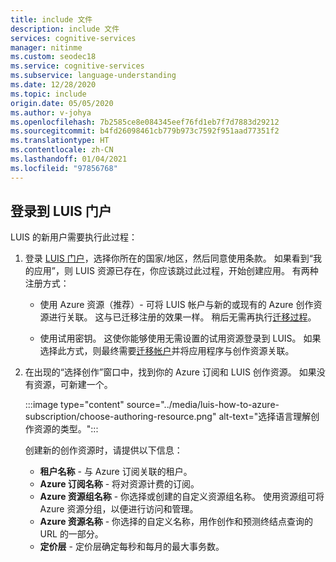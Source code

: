 ```yaml
---
title: include 文件
description: include 文件
services: cognitive-services
manager: nitinme
ms.custom: seodec18
ms.service: cognitive-services
ms.subservice: language-understanding
ms.date: 12/28/2020
ms.topic: include
origin.date: 05/05/2020
ms.author: v-johya
ms.openlocfilehash: 7b2585ce8e084345eef76fd1eb7f7d7883d29212
ms.sourcegitcommit: b4fd26098461cb779b973c7592f951aad77351f2
ms.translationtype: HT
ms.contentlocale: zh-CN
ms.lasthandoff: 01/04/2021
ms.locfileid: "97856768"
---
```

## <a name="sign-in-to-luis-portal"></a>登录到 LUIS 门户

<!--Not available in MC: luis-portal-note.md-->
LUIS 的新用户需要执行此过程：

1. 登录 [LUIS 门户](https://luis.azure.cn)，选择你所在的国家/地区，然后同意使用条款。 如果看到“我的应用”，则 LUIS 资源已存在，你应该跳过此过程，开始创建应用。 有两种注册方式：

    * 使用 Azure 资源（推荐）- 可将 LUIS 帐户与新的或现有的 Azure 创作资源进行关联。 这与已迁移注册的效果一样。 稍后无需再执行[迁移过程](../luis-migration-authoring.md#what-is-migration)。

    * 使用试用密钥。 这使你能够使用无需设置的试用资源登录到 LUIS。 如果选择此方式，则最终需要[迁移帐户](../luis-migration-authoring.md#migration-steps)并将应用程序与创作资源关联。

1. 在出现的“选择创作”窗口中，找到你的 Azure 订阅和 LUIS 创作资源。 如果没有资源，可新建一个。

    :::image type="content" source="../media/luis-how-to-azure-subscription/choose-authoring-resource.png" alt-text="选择语言理解创作资源的类型。":::
    
    创建新的创作资源时，请提供以下信息：
    * **租户名称** - 与 Azure 订阅关联的租户。
    * **Azure 订阅名称** - 将对资源计费的订阅。
    * **Azure 资源组名称** - 你选择或创建的自定义资源组名称。 使用资源组可将 Azure 资源分组，以便进行访问和管理。
    * **Azure 资源名称** - 你选择的自定义名称，用作创作和预测终结点查询的 URL 的一部分。
    * **定价层** - 定价层确定每秒和每月的最大事务数。



